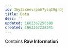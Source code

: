 ```yaml
---
id: 36y3sxeevrpm67ysq19grdj
title: Data
desc: ''
updated: 1662367250308
created: 1662367228341
---
```


Contains **Raw Information**
